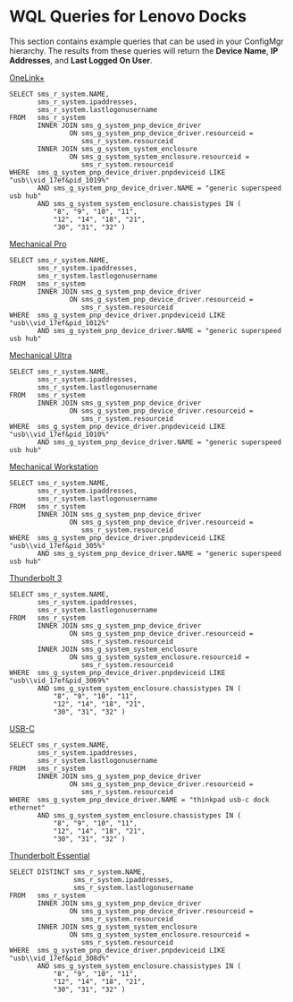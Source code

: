 # WQL Queries for Lenovo Docks

This section contains example queries that can be used in your ConfigMgr hierarchy.  The results from these queries will return the **Device Name**, **IP Addresses**, and **Last Logged On User**.

[OneLink+](https://support.lenovo.com/solutions/acc100252)
```wql
SELECT sms_r_system.NAME,
       sms_r_system.ipaddresses,
       sms_r_system.lastlogonusername
FROM   sms_r_system
       INNER JOIN sms_g_system_pnp_device_driver
               ON sms_g_system_pnp_device_driver.resourceid =
                  sms_r_system.resourceid
       INNER JOIN sms_g_system_system_enclosure
               ON sms_g_system_system_enclosure.resourceid =
                  sms_r_system.resourceid
WHERE  sms_g_system_pnp_device_driver.pnpdeviceid LIKE "usb\\vid_17ef&pid_1019%"
       AND sms_g_system_pnp_device_driver.NAME = "generic superspeed usb hub"
       AND sms_g_system_system_enclosure.chassistypes IN (
           "8", "9", "10", "11",
           "12", "14", "18", "21",
           "30", "31", "32" )
```

[Mechanical Pro ](https://support.lenovo.com/solutions/pd027981)
```wql
SELECT sms_r_system.NAME,
       sms_r_system.ipaddresses,
       sms_r_system.lastlogonusername
FROM   sms_r_system
       INNER JOIN sms_g_system_pnp_device_driver
               ON sms_g_system_pnp_device_driver.resourceid =
                  sms_r_system.resourceid
WHERE  sms_g_system_pnp_device_driver.pnpdeviceid LIKE "usb\\vid_17ef&pid_1012%"
       AND sms_g_system_pnp_device_driver.NAME = "generic superspeed usb hub" 
```

[Mechanical Ultra](https://support.lenovo.com/solutions/pd028010)
```wql
SELECT sms_r_system.NAME,
       sms_r_system.ipaddresses,
       sms_r_system.lastlogonusername
FROM   sms_r_system
       INNER JOIN sms_g_system_pnp_device_driver
               ON sms_g_system_pnp_device_driver.resourceid =
                  sms_r_system.resourceid
WHERE  sms_g_system_pnp_device_driver.pnpdeviceid LIKE "usb\\vid_17ef&pid_1010%"
       AND sms_g_system_pnp_device_driver.NAME = "generic superspeed usb hub"
```
[Mechanical Workstation](https://support.lenovo.com/solutions/acc100247)
```wql
SELECT sms_r_system.NAME,
       sms_r_system.ipaddresses,
       sms_r_system.lastlogonusername
FROM   sms_r_system
       INNER JOIN sms_g_system_pnp_device_driver
               ON sms_g_system_pnp_device_driver.resourceid =
                  sms_r_system.resourceid
WHERE  sms_g_system_pnp_device_driver.pnpdeviceid LIKE "usb\\vid_17ef&pid_305%"
       AND sms_g_system_pnp_device_driver.NAME = "generic superspeed usb hub" 
```

[Thunderbolt 3](https://support.lenovo.com/solutions/acc100356)
```wql
SELECT sms_r_system.NAME,
       sms_r_system.ipaddresses,
       sms_r_system.lastlogonusername
FROM   sms_r_system
       INNER JOIN sms_g_system_pnp_device_driver
               ON sms_g_system_pnp_device_driver.resourceid =
                  sms_r_system.resourceid
       INNER JOIN sms_g_system_system_enclosure
               ON sms_g_system_system_enclosure.resourceid =
                  sms_r_system.resourceid
WHERE  sms_g_system_pnp_device_driver.pnpdeviceid LIKE "usb\\vid_17ef&pid_3069%"
       AND sms_g_system_system_enclosure.chassistypes IN (
           "8", "9", "10", "11",
           "12", "14", "18", "21",
           "30", "31", "32" )
```

[USB-C](https://support.lenovo.com/accessories/ACC100348)
```wql
SELECT sms_r_system.NAME,
       sms_r_system.ipaddresses,
       sms_r_system.lastlogonusername
FROM   sms_r_system
       INNER JOIN sms_g_system_pnp_device_driver
               ON sms_g_system_pnp_device_driver.resourceid =
                  sms_r_system.resourceid
WHERE  sms_g_system_pnp_device_driver.NAME = "thinkpad usb-c dock ethernet"
       AND sms_g_system_system_enclosure.chassistypes IN (
           "8", "9", "10", "11",
           "12", "14", "18", "21",
           "30", "31", "32" ) 
```

[Thunderbolt Essential](https://support.lenovo.com/solutions/PD500373)
```wql
SELECT DISTINCT sms_r_system.NAME,
                sms_r_system.ipaddresses,
                sms_r_system.lastlogonusername
FROM   sms_r_system
       INNER JOIN sms_g_system_pnp_device_driver
               ON sms_g_system_pnp_device_driver.resourceid =
                  sms_r_system.resourceid
       INNER JOIN sms_g_system_system_enclosure
               ON sms_g_system_system_enclosure.resourceid =
                  sms_r_system.resourceid
WHERE  sms_g_system_pnp_device_driver.pnpdeviceid LIKE "usb\\vid_17ef&pid_308d%"
       AND sms_g_system_system_enclosure.chassistypes IN (
           "8", "9", "10", "11",
           "12", "14", "18", "21",
           "30", "31", "32" )
```